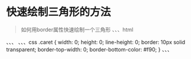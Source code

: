 # 快速绘制三角形的方法

> 如何用border属性快速绘制一个三角形
、、、html
<div class="caret"></div>
、、、
、、、css
.caret {
  width: 0;
  height: 0;
  line-height: 0;
  border: 10px solid transparent;
  border-top-width: 0;
  border-bottom-color: #f90;
}
、、、
